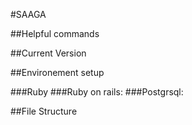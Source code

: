 #SAAGA


##Helpful commands

##Current Version

##Environement setup

###Ruby
###Ruby on rails:
###Postgrsql:

##File Structure
